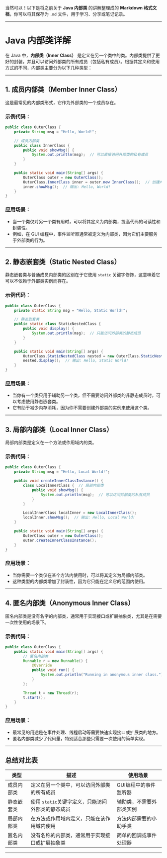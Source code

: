 当然可以！以下是将之前关于 **Java 内部类** 的讲解整理成的 **Markdown 格式文档**，你可以将其保存为 `.md` 文件，用于学习、分享或笔记记录。

---

# Java 内部类详解

在 Java 中，**内部类（Inner Class）** 是定义在另一个类中的类。内部类提供了更好的封装，并且可以访问外部类的所有成员（包括私有成员）。根据其定义和使用方式的不同，内部类主要分为以下几种类型：

---

## 1. 成员内部类（Member Inner Class）

这是最常见的内部类形式，它作为外部类的一个成员存在。

### 示例代码：

```java
public class OuterClass {
    private String msg = "Hello, World!";

    // 成员内部类
    public class InnerClass {
        public void showMsg() {
            System.out.println(msg);  // 可以直接访问外部类的私有成员
        }
    }

    public static void main(String[] args) {
        OuterClass outer = new OuterClass();
        OuterClass.InnerClass inner = outer.new InnerClass();  // 创建内部类实例需要外部类实例
        inner.showMsg();  // 输出: Hello, World!
    }
}
```

### 应用场景：

- 当一个类仅对另一个类有用时，可以将其定义为内部类，提高代码的可读性和封装性。
- 例如，在 GUI 编程中，事件监听器通常被定义为内部类，因为它们主要服务于外部类的行为。

---

## 2. 静态嵌套类（Static Nested Class）

静态嵌套类与普通成员内部类的区别在于它使用 `static` 关键字修饰，这意味着它可以不依赖于外部类实例而存在。

### 示例代码：

```java
public class OuterClass {
    private static String msg = "Hello, Static World!";

    // 静态嵌套类
    public static class StaticNestedClass {
        public void display() {
            System.out.println(msg);  // 只能访问外部类的静态成员
        }
    }

    public static void main(String[] args) {
        OuterClass.StaticNestedClass nested = new OuterClass.StaticNestedClass();
        nested.display();  // 输出: Hello, Static World!
    }
}
```

### 应用场景：

- 当你有一个类只用于辅助另一个类，但不需要访问外部类的非静态成员时，可以考虑使用静态嵌套类。
- 它有助于减少内存消耗，因为你不需要创建外部类的实例来使用这个类。

---

## 3. 局部内部类（Local Inner Class）

局部内部类是定义在一个方法或作用域内的类。

### 示例代码：

```java
public class OuterClass {
    private String msg = "Hello, Local World!";

    public void createInnerClassInstance() {
        class LocalInnerClass {  // 局部内部类
            public void showMsg() {
                System.out.println(msg);  // 可以访问外部类的私有成员
            }
        }

        LocalInnerClass localInner = new LocalInnerClass();
        localInner.showMsg();  // 输出: Hello, Local World!
    }

    public static void main(String[] args) {
        OuterClass outer = new OuterClass();
        outer.createInnerClassInstance();
    }
}
```

### 应用场景：

- 当你需要一个类仅在某个方法内使用时，可以将其定义为局部内部类。
- 这种类型的内部类增加了封装性，因为它只能在定义它的范围内使用。

---

## 4. 匿名内部类（Anonymous Inner Class）

匿名内部类是没有名字的内部类，通常用于实现接口或扩展抽象类，尤其是在需要一次性使用的场景下。

### 示例代码：

```java
public class OuterClass {
    public static void main(String[] args) {
        // 匿名内部类
        Runnable r = new Runnable() {
            @Override
            public void run() {
                System.out.println("Running in anonymous inner class.");
            }
        };

        Thread t = new Thread(r);
        t.start();
    }
}
```

### 应用场景：

- 最常见的用途是在事件处理、线程启动等需要快速实现接口或扩展类的地方。
- 匿名内部类减少了代码量，特别适合那些只需要一次使用的简单实现。

---

## 总结对比表

| 类型       | 描述                                                | 使用场景                 |
| ---------- | --------------------------------------------------- | ------------------------ |
| 成员内部类 | 定义在另一个类中，可以访问外部类的所有成员          | GUI编程中的事件监听器    |
| 静态嵌套类 | 使用 `static`关键字定义，只能访问外部类的静态成员 | 辅助类，不需要外部类实例 |
| 局部内部类 | 在方法或作用域内定义，只能在该作用域内使用          | 方法内部需要的小助手类   |
| 匿名内部类 | 没有名称的内部类，通常用于实现接口或扩展抽象类      | 简单的回调或事件处理器   |

---
